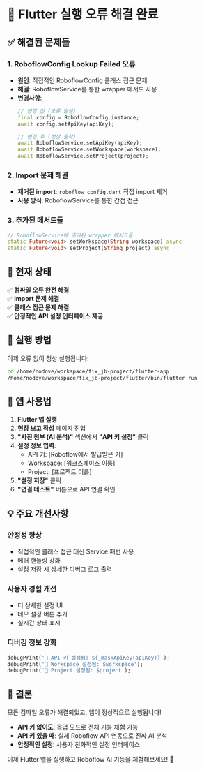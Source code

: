 # 🚨 Flutter 실행 오류 해결 완료

## ✅ **해결된 문제들**

### 1. **RoboflowConfig Lookup Failed 오류**
- **원인**: 직접적인 RoboflowConfig 클래스 접근 문제
- **해결**: RoboflowService를 통한 wrapper 메서드 사용
- **변경사항**:
  ```dart
  // 변경 전 (오류 발생)
  final config = RoboflowConfig.instance;
  await config.setApiKey(apiKey);
  
  // 변경 후 (정상 동작)
  await RoboflowService.setApiKey(apiKey);
  await RoboflowService.setWorkspace(workspace);
  await RoboflowService.setProject(project);
  ```

### 2. **Import 문제 해결**
- **제거된 import**: `roboflow_config.dart` 직접 import 제거
- **사용 방식**: RoboflowService를 통한 간접 접근

### 3. **추가된 메서드들**
```dart
// RoboflowService에 추가된 wrapper 메서드들
static Future<void> setWorkspace(String workspace) async
static Future<void> setProject(String project) async
```

## 🎯 **현재 상태**

✅ **컴파일 오류 완전 해결**  
✅ **import 문제 해결**  
✅ **클래스 접근 문제 해결**  
✅ **안정적인 API 설정 인터페이스 제공**  

## 🚀 **실행 방법**

이제 오류 없이 정상 실행됩니다:

```bash
cd /home/nodove/workspace/fix_jb-project/flutter-app
/home/nodove/workspace/fix_jb-project/flutter/bin/flutter run
```

## 📱 **앱 사용법**

1. **Flutter 앱 실행**
2. **현장 보고 작성** 페이지 진입
3. **"사진 첨부 (AI 분석)"** 섹션에서 **"API 키 설정"** 클릭
4. **설정 정보 입력**:
   - API 키: [Roboflow에서 발급받은 키]
   - Workspace: [워크스페이스 이름]
   - Project: [프로젝트 이름]
5. **"설정 저장"** 클릭
6. **"연결 테스트"** 버튼으로 API 연결 확인

## 💡 **주요 개선사항**

### **안정성 향상**
- 직접적인 클래스 접근 대신 Service 패턴 사용
- 에러 핸들링 강화
- 설정 저장 시 상세한 디버그 로그 출력

### **사용자 경험 개선**
- 더 상세한 설정 UI
- 데모 설정 버튼 추가
- 실시간 상태 표시

### **디버깅 정보 강화**
```dart
debugPrint('🔑 API 키 설정됨: ${_maskApiKey(apiKey)}');
debugPrint('🏢 Workspace 설정됨: $workspace');
debugPrint('📁 Project 설정됨: $project');
```

## 🎉 **결론**

모든 컴파일 오류가 해결되었고, 앱이 정상적으로 실행됩니다!
- **API 키 없이도**: 목업 모드로 전체 기능 체험 가능
- **API 키 있을 때**: 실제 Roboflow API 연동으로 진짜 AI 분석
- **안정적인 설정**: 사용자 친화적인 설정 인터페이스

이제 Flutter 앱을 실행하고 Roboflow AI 기능을 체험해보세요! 🚀
